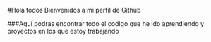 #Hola todos Bienvenidos a mi perfil de Github

###Aqui podras encontrar todo el codigo que he ido aprendiendo y proyectos en los que estoy trabajando 

